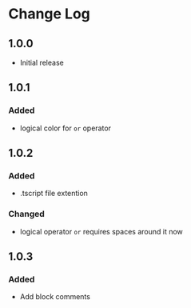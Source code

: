 # Change Log

## 1.0.0

- Initial release

## 1.0.1
### Added
- logical color for `or` operator

## 1.0.2
### Added
- .tscript file extention
### Changed
- logical operator `or` requires spaces around it now

## 1.0.3
### Added
- Add block comments